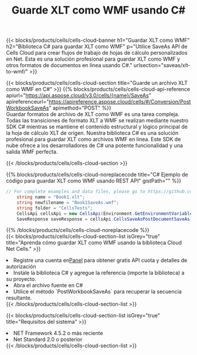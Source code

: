﻿---
title:  Guarde XLT como WMF usando C#
description:  Utilizando Aspose.Cells Cloud SDK para C# para guardar el archivo en formato XLT como archivo en formato WMF.
kwords: Excel, Save XLT as WMF, REST, C#
howto: How to save XLT as WMF using Aspose.Cells Cloud C# library.
---
{{< blocks/products/cells/cells-cloud-banner h1="Guardar XLT como WMF" h2="Biblioteca C# para guardar XLT como WMF" p="Utilice SaveAs API de Cells Cloud para crear flujos de trabajo de hojas de cálculo personalizados en Net. Esta es una solución profesional para guardar XLT como WMF y otros formatos de documentos en línea usando C#." urlsection="saveas/xlt-to-wmf/" >}}

{{< blocks/products/cells/cells-cloud-section title="Guarde un archivo XLT como WMF en C#" >}}
{{% blocks/products/cells/cells-cloud-api-reference apiurl="https://api.aspose.cloud/v3.0/cells/{name}/SaveAs" apireferenceurl="https://apireference.aspose.cloud/cells/#/Conversion/PostWorkbookSaveAs" apimethod="POST" %}}
<br/>
Guardar formatos de archivo de XLT como WMF es una tarea compleja. Todas las transiciones de formato XLT a WMF se realizan mediante nuestro SDK C# mientras se mantiene el contenido estructural y lógico principal de la hoja de cálculo XLT de origen. Nuestra biblioteca C# es una solución profesional para guardar XLT como archivos WMF en línea. Este SDK de nube ofrece a los desarrolladores de C# una potente funcionalidad y una salida WMF perfecta.

{{< /blocks/products/cells/cells-cloud-section >}}

{{% blocks/products/cells/cells-cloud-noreplacecode title="C# Ejemplo de código para guardar XLT como WMF usando REST API" gistPath="" %}}
  
```cs
// For complete examples and data files, please go to https://github.com/aspose-cells-cloud/aspose-cells-cloud-dotnet/
    string name = "Book1.xlt";
    string newfilename = "Book1SaveAs.wmf";
    string folder = "CellsTests";
    CellsApi cellsApi = new CellsApi(Environment.GetEnvironmentVariable("ProductClientId"), Environment.GetEnvironmentVariable("ProductClientSecret"));
    SaveResponse saveResponse = cellsApi.CellsSaveAsPostDocumentSaveAs(name, null, newfilename, null,null,folder);
```
  
{{% /blocks/products/cells/cells-cloud-noreplacecode %}}
<br/>
{{< blocks/products/cells/cells-cloud-section-list isGrey="true" title="Aprenda cómo guardar XLT como WMF usando la biblioteca Cloud Net Cells." >}}
<li> Registre una cuenta en<a href="https://dashboard.aspose.cloud/">Panel</a> para obtener gratis API cuota y detalles de autorización</li>
<li>Instale la biblioteca C# y agregue la referencia (importe la biblioteca) a su proyecto.</li>
<li>Abra el archivo fuente en C#</li>
<li>Utilice el método `PostWorkbookSaveAs` para recuperar la secuencia resultante.</li>
{{< /blocks/products/cells/cells-cloud-section-list >}}

{{< blocks/products/cells/cells-cloud-section-list isGrey="true" title="Requisitos del sistema" >}}
<li>NET Framework 4.5.2 o más reciente</li>
<li>Net Standard 2.0 o posterior</li>
{{< /blocks/products/cells/cells-cloud-section-list >}}
